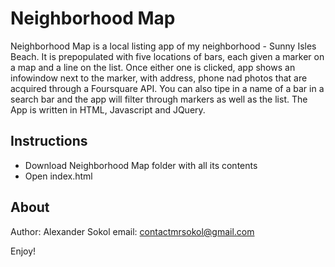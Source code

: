 # Neighborhood Map
Neighborhood Map is a local listing app of my neighborhood - Sunny Isles Beach. It is prepopulated with five locations of bars, each given a marker on a map and a line on the list. Once either one is clicked, app shows an infowindow next to the marker, with address, phone nad photos that are acquired through a Foursquare API. You can also tipe in a name of a bar in a search bar and the app will filter through markers as well as the list. The App is written in HTML, Javascript and JQuery.

## Instructions
* Download Neighborhood Map folder with all its contents
* Open index.html

## About
Author: Alexander Sokol
email: contactmrsokol@gmail.com

Enjoy!